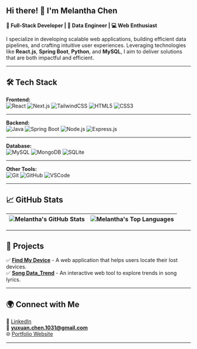 ## **Hi there! 👋 I'm Melantha Chen**  
**🚀 Full-Stack Developer | 🎯 Data Engineer | 💻 Web Enthusiast**  

I specialize in developing scalable web applications, building efficient data pipelines, and crafting intuitive user experiences. Leveraging technologies like **React.js**, **Spring Boot**, **Python**, and **MySQL**, I aim to deliver solutions that are both impactful and efficient.

---

## **🛠️ Tech Stack**  

**Frontend:**  
![React](https://img.shields.io/badge/-%20-61DAFB?logo=react&logoColor=white&style=for-the-badge&labelColor=black) 
![Next.js](https://img.shields.io/badge/-%20-000000?logo=next.js&logoColor=white&style=for-the-badge) 
![TailwindCSS](https://img.shields.io/badge/-%20-06B6D4?logo=tailwindcss&logoColor=white&style=for-the-badge) 
![HTML5](https://img.shields.io/badge/-%20-E34F26?logo=html5&logoColor=white&style=for-the-badge) 
![CSS3](https://img.shields.io/badge/-%20-1572B6?logo=css3&logoColor=white&style=for-the-badge)

---

**Backend:**  
![Java](https://img.shields.io/badge/-%20-007396?logo=java&logoColor=white&style=for-the-badge) 
![Spring Boot](https://img.shields.io/badge/-%20-6DB33F?logo=springboot&logoColor=white&style=for-the-badge) 
![Node.js](https://img.shields.io/badge/-%20-339933?logo=node.js&logoColor=white&style=for-the-badge) 
![Express.js](https://img.shields.io/badge/-%20-404D59?logo=express&logoColor=white&style=for-the-badge)

---

**Database:**  
![MySQL](https://img.shields.io/badge/-%20-4479A1?logo=mysql&logoColor=white&style=for-the-badge) 
![MongoDB](https://img.shields.io/badge/-%20-47A248?logo=mongodb&logoColor=white&style=for-the-badge) 
![SQLite](https://img.shields.io/badge/-%20-003B57?logo=sqlite&logoColor=white&style=for-the-badge)

---

**Other Tools:**  
![Git](https://img.shields.io/badge/-%20-F05032?logo=git&logoColor=white&style=for-the-badge) 
![GitHub](https://img.shields.io/badge/-%20-181717?logo=github&logoColor=white&style=for-the-badge) 
![VSCode](https://img.shields.io/badge/-%20-007ACC?logo=visual-studio-code&logoColor=white&style=for-the-badge)

---

## **📈 GitHub Stats**
| <img align="center" src="https://github-readme-stats.vercel.app/api?username=MelanthaChen&show_icons=true&theme=radical" alt="Melantha's GitHub Stats" /> | <img align="center" src="https://github-readme-stats.vercel.app/api/top-langs/?username=MelanthaChen&layout=compact&theme=radical" alt="Melantha's Top Languages" /> |
|:---:|:---:|

---

## **🎯 Projects**
✅ **[Find My Device](https://github.com/Melantha-Chen/FindMyDevice)** - A web application that helps users locate their lost devices.  
✅ **[Song Data_Trend](https://github.com/MelanthaChen/SongDataTrend)** - An interactive web tool to explore trends in song lyrics.

---

## **🌍 Connect with Me**
💼 [LinkedIn](https://www.linkedin.com/in/yuxuan-chen-739160245/)  
📧 **yuxuan.chen.1031@gmail.com**  
🌐 [Portfolio Website](https://melantha-chen.com)  

---

